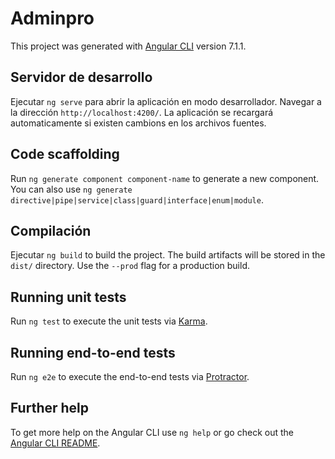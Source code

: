 # Adminpro

This project was generated with [Angular CLI](https://github.com/angular/angular-cli) version 7.1.1.

## Servidor de desarrollo

Ejecutar `ng serve` para abrir la aplicación en modo desarrollador. Navegar a la dirección `http://localhost:4200/`. La aplicación se recargará automaticamente si existen cambions en los archivos fuentes.

## Code scaffolding

Run `ng generate component component-name` to generate a new component. You can also use `ng generate directive|pipe|service|class|guard|interface|enum|module`.

## Compilación

Ejecutar `ng build` to build the project. The build artifacts will be stored in the `dist/` directory. Use the `--prod` flag for a production build.

## Running unit tests

Run `ng test` to execute the unit tests via [Karma](https://karma-runner.github.io).

## Running end-to-end tests

Run `ng e2e` to execute the end-to-end tests via [Protractor](http://www.protractortest.org/).

## Further help

To get more help on the Angular CLI use `ng help` or go check out the [Angular CLI README](https://github.com/angular/angular-cli/blob/master/README.md).
